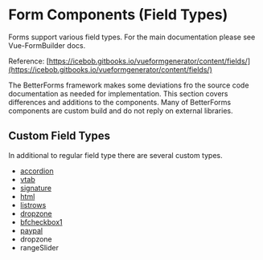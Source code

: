 # Form Components \(Field Types\)

Forms support various field types. For the main documentation please see Vue-FormBuilder docs.

Reference: [https://icebob.gitbooks.io/vueformgenerator/content/fields/](https://icebob.gitbooks.io/vueformgenerator/content/fields/)

The BetterForms framework makes some deviations fro the source code documentation as needed for implementation. This section covers differences and additions to the components. Many of BetterForms components are custom build and do not reply on external libraries. 

## Custom Field Types

In additional to regular field type there are several custom types.

* [accordion](https://github.com/DelfsEngineering/fm-betterforms/tree/1e5cebac9f0ebf84cd9c6da06db5abf75ae698ed/forms/addition-form-types/accordion.md)
* [vtab](../../../other-services/authentication.md)
* [signature](https://github.com/DelfsEngineering/fm-betterforms/tree/1e5cebac9f0ebf84cd9c6da06db5abf75ae698ed/forms/addition-form-types/signature.md)
* [html](https://github.com/DelfsEngineering/fm-betterforms/tree/1e5cebac9f0ebf84cd9c6da06db5abf75ae698ed/forms/addition-form-types/html.md)
* [listrows](https://github.com/DelfsEngineering/fm-betterforms/tree/1e5cebac9f0ebf84cd9c6da06db5abf75ae698ed/forms/addition-form-types/listrows.md)
* [dropzone](dropzone.md)
* [bfcheckbox1](https://github.com/DelfsEngineering/fm-betterforms/tree/1e5cebac9f0ebf84cd9c6da06db5abf75ae698ed/forms/addition-form-types/bfcheckbox1/README.md)
* [paypal](https://github.com/DelfsEngineering/fm-betterforms/tree/1e5cebac9f0ebf84cd9c6da06db5abf75ae698ed/forms/addition-form-types/paypal/README.md)
* dropzone
* rangeSlider

